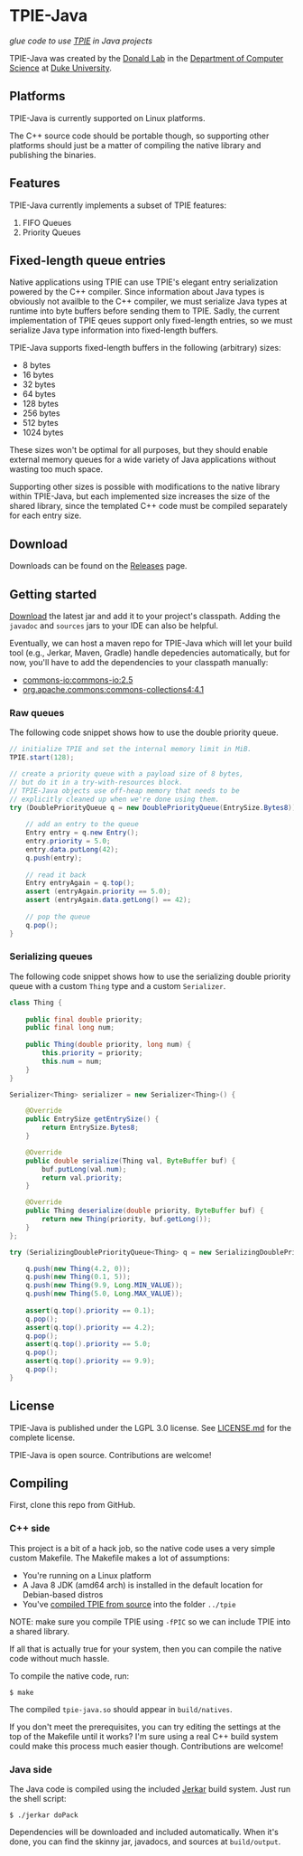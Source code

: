 
# TPIE-Java

*glue code to use [TPIE][tpie] in Java projects*

[tpie]: http://madalgo.au.dk/tpie

TPIE-Java was created by the [Donald Lab][dlab] in the [Department of Computer Science][cs] at [Duke University][duke].

[dlab]: http://www.cs.duke.edu/donaldlab/
[cs]: http://www.cs.duke.edu/
[duke]: https://www.duke.edu/


## Platforms

TPIE-Java is currently supported on Linux platforms.

The C++ source code should be portable though, so supporting other platforms should just be a matter of compiling the native library and publishing the binaries.


## Features

TPIE-Java currently implements a subset of TPIE features:

1. FIFO Queues
2. Priority Queues


## Fixed-length queue entries

Native applications using TPIE can use TPIE's elegant entry serialization powered by the C++ compiler. Since information about Java types is obviously not availble to the C++ compiler, we must serialize Java types at runtime into byte buffers before sending them to TPIE. Sadly, the current implementation of TPIE qeues support only fixed-length entries, so we must serialize Java type information into fixed-length buffers.

TPIE-Java supports fixed-length buffers in the following (arbitrary) sizes:

 * 8 bytes
 * 16 bytes
 * 32 bytes
 * 64 bytes
 * 128 bytes
 * 256 bytes
 * 512 bytes
 * 1024 bytes

These sizes won't be optimal for all purposes, but they should enable external memory queues for a wide variety of Java applications without wasting too much space.

Supporting other sizes is possible with modifications to the native library within TPIE-Java, but each implemented size increases the size of the shared library, since the templated C++ code must be compiled separately for each entry size.

## Download

Downloads can be found on the [Releases][releases] page.

[releases]: /donaldlab/TPIE-Java/releases


## Getting started

[Download][releases] the latest jar and add it to your project's classpath. Adding the `javadoc` and `sources` jars to your IDE can also be helpful.

Eventually, we can host a maven repo for TPIE-Java which will let your build tool (e.g., Jerkar, Maven, Gradle) handle depedencies automatically, but for now, you'll have to add the dependencies to your classpath manually:

 * [commons-io:commons-io:2.5](http://search.maven.org/remotecontent?filepath=commons-io/commons-io/2.5/commons-io-2.5.jar)
 * [org.apache.commons:commons-collections4:4.1](http://search.maven.org/remotecontent?filepath=org/apache/commons/commons-collections4/4.1/commons-collections4-4.1.jar)


### Raw queues

The following code snippet shows how to use the double priority queue.

```java
// initialize TPIE and set the internal memory limit in MiB.
TPIE.start(128);

// create a priority queue with a payload size of 8 bytes,
// but do it in a try-with-resources block.
// TPIE-Java objects use off-heap memory that needs to be
// explicitly cleaned up when we're done using them.
try (DoublePriorityQueue q = new DoublePriorityQueue(EntrySize.Bytes8)) {
    
    // add an entry to the queue
    Entry entry = q.new Entry();
    entry.priority = 5.0;
    entry.data.putLong(42);
    q.push(entry);
    
    // read it back
    Entry entryAgain = q.top();
    assert (entryAgain.priority == 5.0);
    assert (entryAgain.data.getLong() == 42);
    
    // pop the queue
    q.pop();
}
```


### Serializing queues

The following code snippet shows how to use the serializing double priority queue with a custom `Thing` type and a custom `Serializer`.

```java
class Thing {
	
	public final double priority;
	public final long num;
	
	public Thing(double priority, long num) {
		this.priority = priority;
		this.num = num;
	}
}

Serializer<Thing> serializer = new Serializer<Thing>() {

	@Override
	public EntrySize getEntrySize() {
		return EntrySize.Bytes8;
	}

	@Override
	public double serialize(Thing val, ByteBuffer buf) {
		buf.putLong(val.num);
		return val.priority;
	}

	@Override
	public Thing deserialize(double priority, ByteBuffer buf) {
		return new Thing(priority, buf.getLong());
	}
};

try (SerializingDoublePriorityQueue<Thing> q = new SerializingDoublePriorityQueue<>(serializer)) {

	q.push(new Thing(4.2, 0));
	q.push(new Thing(0.1, 5));
	q.push(new Thing(9.9, Long.MIN_VALUE));
	q.push(new Thing(5.0, Long.MAX_VALUE));
	
	assert(q.top().priority == 0.1);
	q.pop();
	assert(q.top().priority == 4.2);
	q.pop();
	assert(q.top().priority == 5.0;
	q.pop();
	assert(q.top().priority == 9.9);
	q.pop();
}
```

## License

TPIE-Java is published under the LGPL 3.0 license. See [LICENSE.md](LICENSE.md) for the complete license.

TPIE-Java is open source. Contributions are welcome!



## Compiling

First, clone this repo from GitHub.

### C++ side

This project is a bit of a hack job, so the native code uses a very simple custom Makefile.
The Makefile makes a lot of assumptions:

 * You're running on a Linux platform
 * A Java 8 JDK (amd64 arch) is installed in the default location for Debian-based distros
 * You've [compiled TPIE from source][compile-tpie] into the folder `../tpie`

NOTE: make sure you compile TPIE using `-fPIC` so we can include TPIE into a shared library.

[compile-tpie]: http://madalgo.au.dk/tpie/doc/master/setup.html

If all that is actually true for your system, then you can compile the native code without much hassle.

To compile the native code, run:
```
$ make
```
The compiled `tpie-java.so` should appear in `build/natives`.

If you don't meet the prerequisites, you can try editing the settings at the top of the Makefile until it works?
I'm sure using a real C++ build system could make this process much easier though. Contributions are welcome!


### Java side

The Java code is compiled using the included [Jerkar][jerkar] build system. Just run the shell script:

[jerkar]: http://project.jerkar.org

```
$ ./jerkar doPack
```
Dependencies will be downloaded and included automatically. When it's done, you can find the skinny jar, javadocs, and sources at `build/output`.





